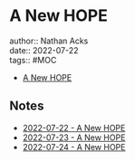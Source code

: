 # A New HOPE

author:: Nathan Acks  
date:: 2022-07-22  
tags:: #MOC

* [A New HOPE](https://xiv.hope.net/)

## Notes

* [2022-07-22 - A New HOPE](../log/2022-07-22-a-new-hope.md)
* [2022-07-23 - A New HOPE](../log/2022-07-23-a-new-hope.md)
* [2022-07-24 - A New HOPE](../log/2022-07-24-a-new-hope.md)
